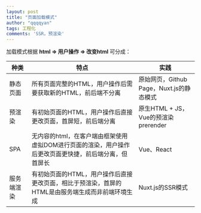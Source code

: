 ```yaml
---
layout: post
title: "页面加载模式"
author: "qqqqyan"
tags: 工程化
comments: 'SSR，预渲染'
---
```


加载模式根据
**html => 用户操作 => 改变html**
可分成：

| 种类 | 特点 | 实践 |
|  ----  | ----  | ---- |
| 静态页面 | 所有页面完整的HTML，用户操作后需要获取新的HTML，前后端不分离 | 原始网页，Github Page，Nuxt.js的静态模式 |
| 预渲染 | 有初始页面的HTML，用户操作后直接更改页面，首屏短，前后端分离 | 原生HTML + JS，Vue的预渲染prerender |
| SPA | 无内容的html，在客户端由框架使用虚拟DOM进行页面的渲染，用户操作后更改页面更快捷，前后端分离，但首屏长 | Vue、React |
| 服务端渲染 | 有初始页面的HTML，用户操作后直接更改页面，相比于预渲染，首屏的HTML是由服务端生成而非前端环境生成 | Nuxt.js的SSR模式 |

